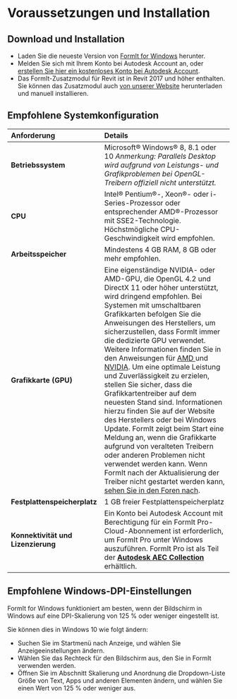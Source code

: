 # Voraussetzungen und Installation

## Download und Installation

* Laden Sie die neueste Version von [FormIt for Windows](https://formit.autodesk.com/page/download) herunter.
* Melden Sie sich mit Ihrem Konto bei Autodesk Account an, oder [erstellen Sie hier ein kostenloses Konto bei Autodesk Account](https://accounts.autodesk.com/).
* Das FormIt-Zusatzmodul für Revit ist in Revit 2017 und höher enthalten. Sie können das Zusatzmodul auch [von unserer Website](https://formit.autodesk.com/page/formit-revit) herunterladen und manuell installieren.

## Empfohlene Systemkonfiguration

| Anforderung | Details |
| :--- | :--- |
| **Betriebssystem** | Microsoft® Windows® 8, 8.1 oder 10 _Anmerkung: Parallels Desktop wird aufgrund von Leistungs- und Grafikproblemen bei OpenGL-Treibern offiziell nicht unterstützt._ |
| **CPU** | Intel® Pentium®-, Xeon®- oder i-Series-Prozessor oder entsprechender AMD®-Prozessor mit SSE2-Technologie. Höchstmögliche CPU-Geschwindigkeit wird empfohlen. |
| **Arbeitsspeicher** | Mindestens 4 GB RAM, 8 GB oder mehr empfohlen. |
| **Grafikkarte \(GPU\)** | Eine eigenständige NVIDIA- oder AMD-GPU, die OpenGL 4.2 und DirectX 11 oder höher unterstützt, wird dringend empfohlen. Bei Systemen mit umschaltbaren Grafikkarten befolgen Sie die Anweisungen des Herstellers, um sicherzustellen, dass FormIt immer die dedizierte GPU verwendet. Weitere Informationen finden Sie in den Anweisungen für [AMD ](https://www.amd.com/de/support/kb/faq/dh-017)und [NVIDIA](http://nvidia.custhelp.com/app/answers/detail/a_id/2615/kw/manage%203d%20settings/related/1). Um eine optimale Leistung und Zuverlässigkeit zu erzielen, stellen Sie sicher, dass die Grafikkartentreiber auf dem neuesten Stand sind. Informationen hierzu finden Sie auf der Website des Herstellers oder bei Windows Update. FormIt zeigt beim Start eine Meldung an, wenn die Grafikkarte aufgrund von veralteten Treibern oder anderen Problemen nicht verwendet werden kann. Wenn FormIt nach der Aktualisierung der Treiber nicht gestartet werden kann, [sehen Sie in den Foren nach](https://forums.autodesk.com/t5/formit-forum/bd-p/142?profile.language=de). |
| **Festplattenspeicherplatz** | 1 GB freier Festplattenspeicherplatz |
| **Konnektivität und Lizenzierung** | Ein Konto bei Autodesk Account mit Berechtigung für ein FormIt Pro-Cloud-Abonnement ist erforderlich, um FormIt Pro unter Windows auszuführen. FormIt Pro ist als Teil der [**Autodesk AEC Collection**](https://www.autodesk.de/collections/architecture-engineering-construction/overview) erhältlich. |

## Empfohlene Windows-DPI-Einstellungen

FormIt for Windows funktioniert am besten, wenn der Bildschirm in Windows auf eine DPI-Skalierung von 125 % oder weniger eingestellt ist.

Sie können dies in Windows 10 wie folgt ändern:

* Suchen Sie im Startmenü nach Anzeige, und wählen Sie Anzeigeeinstellungen ändern.
* Wählen Sie das Rechteck für den Bildschirm aus, den Sie in FormIt verwenden werden.
* Öffnen Sie im Abschnitt Skalierung und Anordnung die Dropdown-Liste Größe von Text, Apps und anderen Elementen ändern, und wählen Sie einen Wert von 125 % oder weniger aus.

